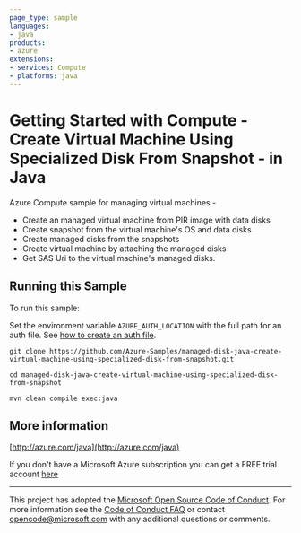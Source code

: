 ```yaml
---
page_type: sample
languages:
- java
products:
- azure
extensions:
- services: Compute
- platforms: java
---
```


# Getting Started with Compute - Create Virtual Machine Using Specialized Disk From Snapshot - in Java #


  Azure Compute sample for managing virtual machines -
   - Create an managed virtual machine from PIR image with data disks
   - Create snapshot from the virtual machine's OS and data disks
   - Create managed disks from the snapshots
   - Create virtual machine by attaching the managed disks
   - Get SAS Uri to the virtual machine's managed disks.
 

## Running this Sample ##

To run this sample:

Set the environment variable `AZURE_AUTH_LOCATION` with the full path for an auth file. See [how to create an auth file](https://github.com/Azure/azure-libraries-for-java/blob/master/AUTH.md).

    git clone https://github.com/Azure-Samples/managed-disk-java-create-virtual-machine-using-specialized-disk-from-snapshot.git

    cd managed-disk-java-create-virtual-machine-using-specialized-disk-from-snapshot

    mvn clean compile exec:java

## More information ##

[http://azure.com/java](http://azure.com/java)

If you don't have a Microsoft Azure subscription you can get a FREE trial account [here](http://go.microsoft.com/fwlink/?LinkId=330212)

---

This project has adopted the [Microsoft Open Source Code of Conduct](https://opensource.microsoft.com/codeofconduct/). For more information see the [Code of Conduct FAQ](https://opensource.microsoft.com/codeofconduct/faq/) or contact [opencode@microsoft.com](mailto:opencode@microsoft.com) with any additional questions or comments.